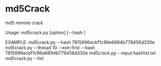 # md5Crack
md5 remote crack

Usage: md5crack.py [option] [--hash <hash>]

EXAMPLE:
 md5crack.py --hash 7815696ecbf1c96e6894b779456d330e
md5crack.py --thread 10 --exit-first --hash 7815696ecbf1c96e6894b779456d330e
md5crack.py --input hashlist.txt
md5crack.py --list
